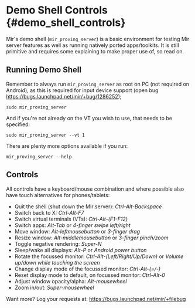 Demo Shell Controls {#demo_shell_controls}
===================

Mir's demo shell (`mir_proving_server`) is a basic environment for testing
Mir server features as well as running natively ported apps/toolkits. It is
still primitive and requires some explaining to make proper use of, so read
on.

Running Demo Shell
------------------

Remember to always run `mir_proving_server` as root on PC (not required on
Android), as this is required for input device support (open bug
https://bugs.launchpad.net/mir/+bug/1286252);

    sudo mir_proving_server

And if you're not already on the VT you wish to use, that needs to be
specified:

    sudo mir_proving_server --vt 1

There are plenty more options available if you run:

    mir_proving_server --help

Controls
--------

All controls have a keyboard/mouse combination and where possible also have
touch alternatives for phones/tablets:

 - Quit the shell (shut down the Mir server): *Ctrl-Alt-Backspace*
 - Switch back to X: *Ctrl-Alt-F7*
 - Switch virtual terminals (VTs): *Ctrl-Alt-(F1-F12)*
 - Switch apps: *Alt-Tab* or *4-finger swipe left/right*
 - Move window: *Alt-leftmousebutton* or *3-finger drag*
 - Resize window: *Alt-middlemousebutton* or *3-finger pinch/zoom*
 - Toggle negative rendering: *Super-N*
 - Sleep/wake all displays: *Alt-P* or *Android power button*
 - Rotate the focussed monitor: *Ctrl-Alt-(Left/Right/Up/Down)* or
   *Volume up/down while touching the screen*
 - Change display mode of the focussed monitor: *Ctrl-Alt-(=/-)*
 - Reset display mode to default, on focussed monitor: *Ctrl-Alt-0*
 - Adjust window opacity/alpha: *Alt-mousewheel*
 - Zoom in/out: *Super-mousewheel*

Want more? Log your requests at: https://bugs.launchpad.net/mir/+filebug
